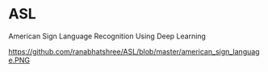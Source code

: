 # ASL
American Sign Language Recognition Using Deep Learning


https://github.com/ranabhatshree/ASL/blob/master/american_sign_language.PNG
